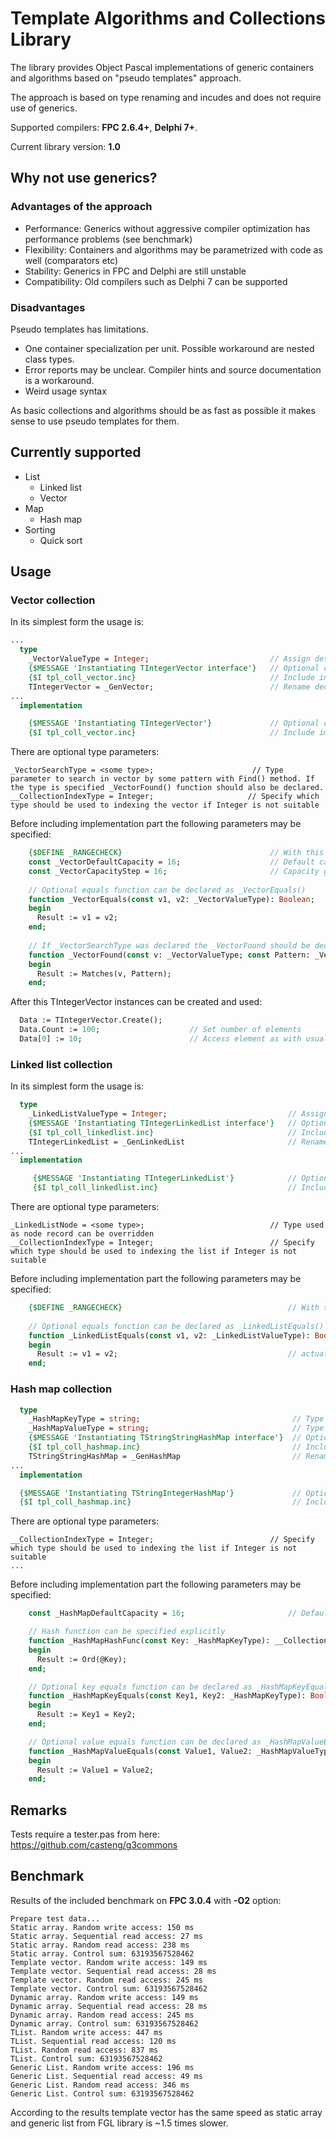 # Template Algorithms and Collections Library

The library provides Object Pascal implementations of generic containers and algorithms
based on "pseudo templates" approach.

The approach is based on type renaming and incudes and does not require use of generics.

Supported compilers: **FPC 2.6.4+**, **Delphi 7+**.

Current library version: **1.0**

## Why not use generics?

### Advantages of the approach

* Performance: Generics without aggressive compiler optimization has performance problems (see benchmark)
* Flexibility: Containers and algorithms may be parametrized with code as well (comparators etc)
* Stability: Generics in FPC and Delphi are still unstable
* Compatibility: Old compilers such as Delphi 7 can be supported

### Disadvantages

Pseudo templates has limitations.

* One container specialization per unit. Possible workaround are nested class types.
* Error reports may be unclear. Compiler hints and source documentation is a workaround.
* Weird usage syntax

As basic collections and algorithms should be as fast as possible it makes sense to use pseudo templates for them.

## Currently supported

* List
  * Linked list
  * Vector
* Map
  * Hash map
* Sorting
  * Quick sort

## Usage

### Vector collection

In its simplest form the usage is:

```pascal
...
  type
    _VectorValueType = Integer;                           // Assign desired type to _VectorValueType. This will be the type of the vector elements.
    {$MESSAGE 'Instantiating TIntegerVector interface'}   // Optional compiler message may be helpful for debugging
    {$I tpl_coll_vector.inc}                              // Include interface part of the template
    TIntegerVector = _GenVector;                          // Rename declared in template class to something reasonable
...
  implementation

    {$MESSAGE 'Instantiating TIntegerVector'}             // Optional compiler message may be helpful for debugging
    {$I tpl_coll_vector.inc}                              // Include implementation part of the template
```

There are optional type parameters:

    _VectorSearchType = <some type>;                      // Type parameter to search in vector by some pattern with Find() method. If the type is specified _VectorFound() function should also be declared.
    __CollectionIndexType = Integer;                     // Specify which type should be used to indexing the vector if Integer is not suitable

Before including implementation part the following parameters may be specified:
```pascal
    {$DEFINE _RANGECHECK}                                 // With this define a range check will be performed for each access to a vector element
    const _VectorDefaultCapacity = 16;                    // Default capacity of the vector
    const _VectorCapacityStep = 16;                       // Capacity growing step
    
    // Optional equals function can be declared as _VectorEquals()
    function _VectorEquals(const v1, v2: _VectorValueType): Boolean;
    begin
      Result := v1 = v2;
    end;
    
    // If _VectorSearchType was declared the _VectorFound should be declared and return True if v matches Pattern
    function _VectorFound(const v: _VectorValueType; const Pattern: _VectorSearchType): Boolean;
    begin
      Result := Matches(v, Pattern);
    end;
```

After this TIntegerVector instances can be created and used:
```pascal
  Data := TIntegerVector.Create();
  Data.Count := 100;                    // Set number of elements
  Data[0] := 10;                        // Access element as with usual array
```

### Linked list collection

In its simplest form the usage is:

```pascal
  type
    _LinkedListValueType = Integer;                           // Assign desired type to _LinkedListValueType. This will be the type of the linked list nodes.
    {$MESSAGE 'Instantiating TIntegerLinkedList interface'}   // Optional compiler message may be helpful for debugging 
    {$I tpl_coll_linkedlist.inc}                              // Include interface part of the template
    TIntegerLinkedList = _GenLinkedList                       // Rename declared in template class  to something reasonable
...
  implementation

     {$MESSAGE 'Instantiating TIntegerLinkedList'}            // Optional compiler message may be helpful for debugging
     {$I tpl_coll_linkedlist.inc}                             // Include implementation part of the template
```

There are optional type parameters:

    _LinkedListNode = <some type>;                            // Type used as node record can be overridden
    __CollectionIndexType = Integer;                          // Specify which type should be used to indexing the list if Integer is not suitable

Before including implementation part the following parameters may be specified:
```pascal
    {$DEFINE _RANGECHECK}                                     // With this define a range check will be performed for each indexed access to a list element
    
    // Optional equals function can be declared as _LinkedListEquals() to be used in methods like IndexOf()
    function _LinkedListEquals(const v1, v2: _LinkedListValueType): Boolean;
    begin
      Result := v1 = v2;                                      // actual comparing code
    end;
```

### Hash map collection

```pascal
  type
    _HashMapKeyType = string;                                  // Type used as map key
    _HashMapValueType = string;                                // Type used as map value
    {$MESSAGE 'Instantiating TStringStringHashMap interface'}  // Optional compiler message may be helpful for debugging 
    {$I tpl_coll_hashmap.inc}                                  // Include interface part of the template
    TStringStringHashMap = _GenHashMap                         // Rename declared in template class to something reasonable
...
  implementation

  {$MESSAGE 'Instantiating TStringIntegerHashMap'}             // Optional compiler message may be helpful for debugging
  {$I tpl_coll_hashmap.inc}                                    // Include implementation part of the template
```

There are optional type parameters:

    __CollectionIndexType = Integer;                          // Specify which type should be used to indexing the list if Integer is not suitable
    ...

Before including implementation part the following parameters may be specified:
```pascal
    const _HashMapDefaultCapacity = 16;                       // Default hash map capacity

    // Hash function can be specified explicitly
    function _HashMapHashFunc(const Key: _HashMapKeyType): __CollectionIndexType;
    begin
      Result := Ord(@Key);
    end;

    // Optional key equals function can be declared as _HashMapKeyEquals() to be used instead of "="
    function _HashMapKeyEquals(const Key1, Key2: _HashMapKeyType): Boolean;
    begin
      Result := Key1 = Key2;
    end;

    // Optional value equals function can be declared as _HashMapValueEquals() to be used instead of "="
    function _HashMapValueEquals(const Value1, Value2: _HashMapValueType): Boolean;
    begin
      Result := Value1 = Value2;
    end;
```

## Remarks

Tests require a tester.pas from here: https://github.com/casteng/g3commons

## Benchmark

Results of the included benchmark on **FPC 3.0.4** with **-O2** option:

    Prepare test data...
    Static array. Random write access: 150 ms
    Static array. Sequential read access: 27 ms
    Static array. Random read access: 238 ms
    Static array. Control sum: 63193567528462
    Template vector. Random write access: 149 ms
    Template vector. Sequential read access: 28 ms
    Template vector. Random read access: 245 ms
    Template vector. Control sum: 63193567528462
    Dynamic array. Random write access: 149 ms
    Dynamic array. Sequential read access: 28 ms
    Dynamic array. Random read access: 245 ms
    Dynamic array. Control sum: 63193567528462
    TList. Random write access: 447 ms
    TList. Sequential read access: 120 ms
    TList. Random read access: 837 ms
    TList. Control sum: 63193567528462
    Generic List. Random write access: 196 ms
    Generic List. Sequential read access: 49 ms
    Generic List. Random read access: 346 ms
    Generic List. Control sum: 63193567528462

According to the results template vector has the same speed as static array and generic list from FGL library is ~1.5 times slower.
